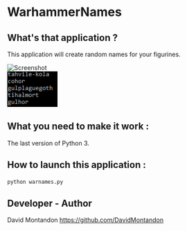 # WarhammerNames
  
## What's that application ? 

This application will create random names for your figurines.

![Screenshot](sample.jpg)  
![Screenshot](names.png)  

## What you need to make it work :  

The last version of Python 3.

## How to launch this application :  

```sh
python warnames.py
```  

## Developer - Author

David Montandon
https://github.com/DavidMontandon